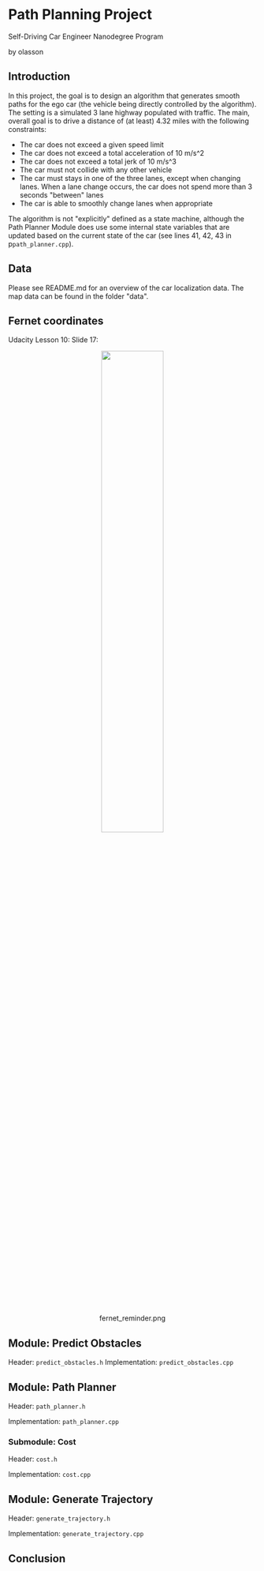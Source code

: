 # Path Planning Project
Self-Driving Car Engineer Nanodegree Program

by olasson

[//]: # (Images)
[image1]: ./images/fernet_reminder.png

## Introduction

In this project, the goal is to design an algorithm that generates smooth paths for the ego car (the vehicle being directly controlled by the algorithm). The setting is a simulated 3 lane highway populated with traffic. The main, overall goal is to drive a distance of (at least) 4.32 miles with the following constraints:

* The car does not exceed a given speed limit
* The car does not exceed a total acceleration of 10 m/s^2 
* The car does not exceed a total jerk of 10 m/s^3
* The car must not collide with any other vehicle 
* The car must stays in one of the three lanes, except when changing lanes. When a lane change occurs, the car does not spend more than 3 seconds "between" lanes
* The car is able to smoothly change lanes when appropriate

The algorithm is not "explicitly" defined as a state machine, although the Path Planner Module does use some internal state variables that are updated based on the current state of the car (see lines 41, 42, 43 in p`path_planner.cpp`).

## Data 

Please see README.md for an overview of the car localization data. The map data can be found in the folder "data".

## Fernet coordinates

Udacity Lesson 10: Slide 17:

<p align="center">
     <img src="./imgages/fernet_reminder.png" width="50%" height="50%">
     <br>fernet_reminder.png
</p>


## Module: Predict Obstacles

Header: `predict_obstacles.h`
Implementation: `predict_obstacles.cpp`

## Module: Path Planner 

Header: `path_planner.h`

Implementation: `path_planner.cpp`

### Submodule: Cost
Header: `cost.h`

Implementation: `cost.cpp`

## Module: Generate Trajectory
Header: `generate_trajectory.h`

Implementation: `generate_trajectory.cpp`

## Conclusion

